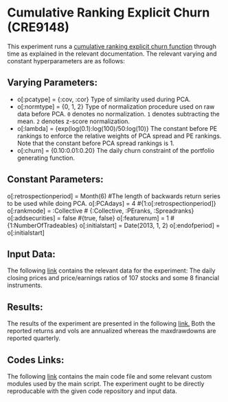 # Cumulative Ranking Explicit Churn (CRE9148)

This experiment runs a [cumulative ranking explicit churn function](https://github.com/ahmetumutdurmus/kareexperiments) through time as explained in the relevant documentation. The relevant varying and constant hyperparameters are as follows:

## Varying Parameters:

- o[:pcatype] = {:cov, :cor}
    Type of similarity used during PCA.
- o[:normtype] = {0, 1, 2} 
Type of normalization procedure used on raw data before PCA. `0` denotes no normalization. `1` denotes subtracting the mean. `2` denotes z-score normalization. 
- o[:lambda] = {exp(log(0.1):log(100)/50:log(10)}
The constant before PE rankings to enforce the relative weights of PCA spread and PE rankings. Note that the constant before PCA spread rankings is 1. 
- o[:churn] = {0.10:0.01:0.20}
The daily churn constraint of the portfolio generating function.

## Constant Parameters:

o[:retrospectionperiod] = Month(6) #The length of backwards return series to be used while doing PCA.
o[:PCAdays] = 4 #{1:o[:retrospectionperiod]}
o[:rankmode] = :Collective # {:Collective, :PEranks, :Spreadranks}
o[:addsecurities] = false #{true, false}
o[:featurenum] = 1 #{1:NumberOfTradeables}
o[:initialstart] = Date(2013, 1, 2)
o[:endofperiod] = o[:initialstart]

## Input Data:

The following [link](https://docs.google.com/spreadsheets/d/17KRBtCGKO4aQNd_eMO--WkLCO3-u_kCKedVwfr26uT0/edit?usp=sharing) contains the relevant data for the experiment: The daily closing prices and price/earnings ratios of 107 stocks and some 8 financial instruments. 

## Results: 

The results of the experiment are presented in the following [link.](https://docs.google.com/spreadsheets/d/1xAcE-vjqwsU26dImUahlMEpNM8fnMKH7oN798a9fkMA/edit?usp=sharing) Both the reported returns and vols are annualized whereas the maxdrawdowns are reported quarterly.

## Codes Links:

The following [link]() contains the main code file and some relevant custom modules used by the main script. The experiment ought to be directly reproducable with the given code repository and input data. 
